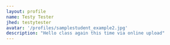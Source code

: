 ```yaml
---
layout: profile
name: Testy Tester
jhed: testytester
avatar: '/profiles/samplestudent_example2.jpg'
description: "Hello class again this time via online upload"
---
```

